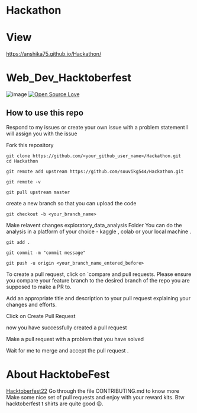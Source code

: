 # Hackathon
 
# View
https://anshika75.github.io/Hackathon/


# Web_Dev_Hacktoberfest

![image](https://user-images.githubusercontent.com/99472914/192144059-5cd0b329-f238-474b-b475-7385eaa35d05.png)
[![Open Source Love](https://firstcontributions.github.io/open-source-badges/badges/open-source-v1/open-source.svg)](https://github.com/sj5027052/Hacktoberfest2022)


## How to use this repo
Respond to my issues or create your own issue with a problem statement I will assign you with the issue

Fork this repository

```
git clone https://github.com/<your_github_user_name>/Hackathon.git
cd Hackathon
```
```
git remote add upstream https://github.com/souvikg544/Hackathon.git
```
```
git remote -v
```
```
git pull upstream master
```
create a new branch so that you can upload the code

```
git checkout -b <your_branch_name>
```
Make relavent changes exploratory_data_analysis Folder You can do the analysis in a platform of your choice - kaggle , colab or your local machine .

```
git add .

git commit -m "commit message"

git push -u origin <your_branch_name_entered_before>
```
To create a pull request, click on `compare and pull requests. Please ensure you compare your feature branch to the desired branch of the repo you are supposed to make a PR to.

Add an appropriate title and description to your pull request explaining your changes and efforts.

Click on Create Pull Request

now you have successfully created a pull request

Make a pull request with a problem that you have solved

Wait for me to merge and accept the pull request .
# About HacktobeFest
[Hacktoberfest22](https://hacktoberfest.com/) Go through the file CONTRIBUTING.md to know more Make some nice set of pull requests and enjoy with your reward kits. Btw hacktoberfest t shirts are quite good 😉.

